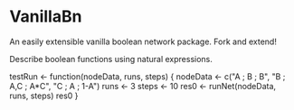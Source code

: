 # VanillaBn
An easily extensible vanilla boolean network package. Fork and extend!

Describe boolean functions using natural expressions.

testRun <- function(nodeData, runs, steps) {
    nodeData <- c("A ; B ; B", "B ; A,C ; A*C", "C ; A ; 1-A")
    runs <- 3
    steps <- 10
    res0 <- runNet(nodeData, runs, steps)
    res0
}
